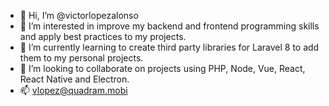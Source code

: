 - 👋 Hi, I’m @victorlopezalonso
- 👀 I’m interested in improve my backend and frontend programming skills and apply best practices to my projects.
- 🌱 I’m currently learning to create third party libraries for Laravel 8 to add them to my personal projects.
- 💞️ I’m looking to collaborate on projects using PHP, Node, Vue, React, React Native and Electron.
- 📫 vlopez@quadram.mobi

<!---
victorlopezalonso/victorlopezalonso is a ✨ special ✨ repository because its `README.md` (this file) appears on your GitHub profile.
You can click the Preview link to take a look at your changes.
--->
